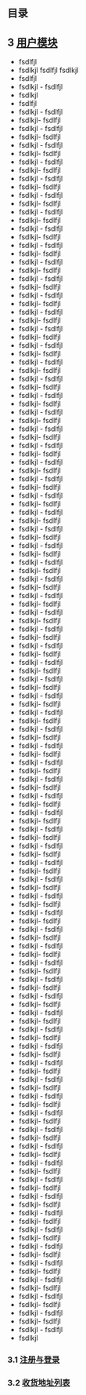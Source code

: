 ## 目录
## 3 [用户模块](https://gitee.com/andy-liu/laravel5.0#3-%E7%94%A8%E6%88%B7%E6%A8%A1%E5%9D%97)
- fsdlfjl 
- fsdlkjl 
fsdlfjl 
fsdlkjl 
- fsdlfjl 
- fsdlkjl - fsdlfjl 
- fsdlkjl 
- fsdlfjl 
- fsdlkjl - fsdlfjl 
- fsdlkjl- fsdlfjl 
- fsdlkjl - fsdlfjl 
- fsdlkjl- fsdlfjl 
- fsdlkjl - fsdlfjl 
- fsdlkjl- fsdlfjl 
- fsdlkjl - fsdlfjl 
- fsdlkjl- fsdlfjl 
- fsdlkjl - fsdlfjl 
- fsdlkjl- fsdlfjl 
- fsdlkjl - fsdlfjl 
- fsdlkjl- fsdlfjl 
- fsdlkjl - fsdlfjl 
- fsdlkjl- fsdlfjl 
- fsdlkjl - fsdlfjl 
- fsdlkjl- fsdlfjl 
- fsdlkjl - fsdlfjl 
- fsdlkjl- fsdlfjl 
- fsdlkjl - fsdlfjl 
- fsdlkjl- fsdlfjl 
- fsdlkjl - fsdlfjl 
- fsdlkjl- fsdlfjl 
- fsdlkjl - fsdlfjl 
- fsdlkjl- fsdlfjl 
- fsdlkjl - fsdlfjl 
- fsdlkjl- fsdlfjl 
- fsdlkjl - fsdlfjl 
- fsdlkjl- fsdlfjl 
- fsdlkjl - fsdlfjl 
- fsdlkjl- fsdlfjl 
- fsdlkjl - fsdlfjl 
- fsdlkjl- fsdlfjl 
- fsdlkjl - fsdlfjl 
- fsdlkjl- fsdlfjl 
- fsdlkjl - fsdlfjl 
- fsdlkjl- fsdlfjl 
- fsdlkjl - fsdlfjl 
- fsdlkjl- fsdlfjl 
- fsdlkjl - fsdlfjl 
- fsdlkjl- fsdlfjl 
- fsdlkjl - fsdlfjl 
- fsdlkjl- fsdlfjl 
- fsdlkjl - fsdlfjl 
- fsdlkjl- fsdlfjl 
- fsdlkjl - fsdlfjl 
- fsdlkjl- fsdlfjl 
- fsdlkjl - fsdlfjl 
- fsdlkjl- fsdlfjl 
- fsdlkjl - fsdlfjl 
- fsdlkjl- fsdlfjl 
- fsdlkjl - fsdlfjl 
- fsdlkjl- fsdlfjl 
- fsdlkjl - fsdlfjl 
- fsdlkjl- fsdlfjl 
- fsdlkjl - fsdlfjl 
- fsdlkjl- fsdlfjl 
- fsdlkjl - fsdlfjl 
- fsdlkjl- fsdlfjl 
- fsdlkjl - fsdlfjl 
- fsdlkjl- fsdlfjl 
- fsdlkjl - fsdlfjl 
- fsdlkjl- fsdlfjl 
- fsdlkjl - fsdlfjl 
- fsdlkjl- fsdlfjl 
- fsdlkjl - fsdlfjl 
- fsdlkjl- fsdlfjl 
- fsdlkjl - fsdlfjl 
- fsdlkjl- fsdlfjl 
- fsdlkjl - fsdlfjl 
- fsdlkjl- fsdlfjl 
- fsdlkjl - fsdlfjl 
- fsdlkjl- fsdlfjl 
- fsdlkjl - fsdlfjl 
- fsdlkjl- fsdlfjl 
- fsdlkjl - fsdlfjl 
- fsdlkjl- fsdlfjl 
- fsdlkjl - fsdlfjl 
- fsdlkjl- fsdlfjl 
- fsdlkjl - fsdlfjl 
- fsdlkjl- fsdlfjl 
- fsdlkjl - fsdlfjl 
- fsdlkjl- fsdlfjl 
- fsdlkjl - fsdlfjl 
- fsdlkjl- fsdlfjl 
- fsdlkjl - fsdlfjl 
- fsdlkjl- fsdlfjl 
- fsdlkjl - fsdlfjl 
- fsdlkjl- fsdlfjl 
- fsdlkjl - fsdlfjl 
- fsdlkjl- fsdlfjl 
- fsdlkjl - fsdlfjl 
- fsdlkjl- fsdlfjl 
- fsdlkjl - fsdlfjl 
- fsdlkjl- fsdlfjl 
- fsdlkjl - fsdlfjl 
- fsdlkjl- fsdlfjl 
- fsdlkjl - fsdlfjl 
- fsdlkjl- fsdlfjl 
- fsdlkjl - fsdlfjl 
- fsdlkjl- fsdlfjl 
- fsdlkjl - fsdlfjl 
- fsdlkjl- fsdlfjl 
- fsdlkjl - fsdlfjl 
- fsdlkjl- fsdlfjl 
- fsdlkjl - fsdlfjl 
- fsdlkjl- fsdlfjl 
- fsdlkjl - fsdlfjl 
- fsdlkjl- fsdlfjl 
- fsdlkjl - fsdlfjl 
- fsdlkjl- fsdlfjl 
- fsdlkjl - fsdlfjl 
- fsdlkjl- fsdlfjl 
- fsdlkjl - fsdlfjl 
- fsdlkjl- fsdlfjl 
- fsdlkjl - fsdlfjl 
- fsdlkjl- fsdlfjl 
- fsdlkjl - fsdlfjl 
- fsdlkjl- fsdlfjl 
- fsdlkjl - fsdlfjl 
- fsdlkjl- fsdlfjl 
- fsdlkjl - fsdlfjl 
- fsdlkjl- fsdlfjl 
- fsdlkjl - fsdlfjl 
- fsdlkjl- fsdlfjl 
- fsdlkjl - fsdlfjl 
- fsdlkjl- fsdlfjl 
- fsdlkjl - fsdlfjl 
- fsdlkjl- fsdlfjl 
- fsdlkjl - fsdlfjl 
- fsdlkjl- fsdlfjl 
- fsdlkjl - fsdlfjl 
- fsdlkjl- fsdlfjl 
- fsdlkjl - fsdlfjl 
- fsdlkjl- fsdlfjl 
- fsdlkjl - fsdlfjl 
- fsdlkjl- fsdlfjl 
- fsdlkjl - fsdlfjl 
- fsdlkjl- fsdlfjl 
- fsdlkjl - fsdlfjl 
- fsdlkjl- fsdlfjl 
- fsdlkjl - fsdlfjl 
- fsdlkjl- fsdlfjl 
- fsdlkjl - fsdlfjl 
- fsdlkjl- fsdlfjl 
- fsdlkjl - fsdlfjl 
- fsdlkjl- fsdlfjl 
- fsdlkjl - fsdlfjl 
- fsdlkjl
### 3.1 [注册与登录](https://gitee.com/andy-liu/laravel5.0#3-%E7%94%A8%E6%88%B7%E6%A8%A1%E5%9D%97)
### 3.2 [收货地址列表](https://gitee.com/andy-liu/laravel5.0#3-%E7%94%A8%E6%88%B7%E6%A8%A1%E5%9D%97)